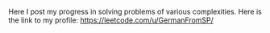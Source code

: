 Here I post my progress in solving problems of various complexities.
Here is the link to my profile: https://leetcode.com/u/GermanFromSP/
